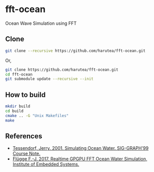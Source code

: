 # fft-ocean
Ocean Wave Simulation using FFT

## Clone
```bash
git clone --recursive https://github.com/harutea/fft-ocean.git
```
Or,
```bash
git clone https://github.com/harutea/fft-ocean.git
cd fft-ocean
git submodule update --recursive --init
```

## How to build
```bash
mkdir build
cd build
cmake .. -G "Unix Makefiles"
make
```

## References
- [Tessendorf, Jerry. 2001. Simulating Ocean Water. SIG-GRAPH'99 Course Note.](https://www.researchgate.net/publication/264839743_Simulating_Ocean_Water)
- [Flügge F.-J. 2017. Realtime GPGPU FFT Ocean Water Simulation, Institute of Embedded Systems.](https://tore.tuhh.de/bitstream/11420/1439/1/GPGPU_FFT_Ocean_Simulation.pdf)
